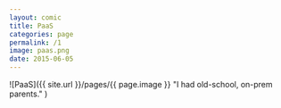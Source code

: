 ```yaml
---
layout: comic
title: PaaS
categories: page
permalink: /1
image: paas.png
date: 2015-06-05
---
```


![PaaS]({{ site.url }}/pages/{{ page.image }} "I had old-school, on-prem parents." )